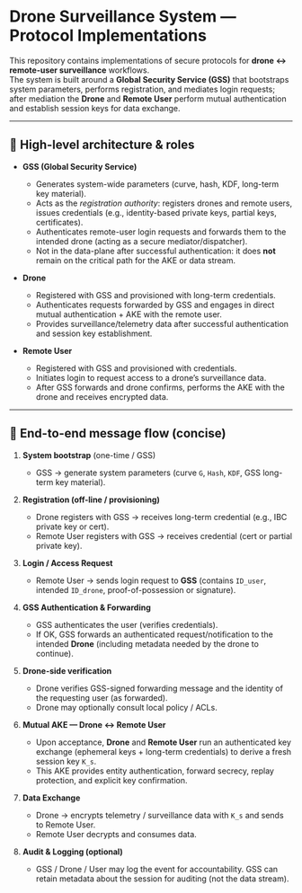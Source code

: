# Drone Surveillance System — Protocol Implementations

This repository contains implementations of secure protocols for **drone ↔ remote-user surveillance** workflows.  
The system is built around a **Global Security Service (GSS)** that bootstraps system parameters, performs registration, and mediates login requests; after mediation the **Drone** and **Remote User** perform mutual authentication and establish session keys for data exchange.

---

## 📌 High-level architecture & roles

- **GSS (Global Security Service)**  
  - Generates system-wide parameters (curve, hash, KDF, long-term key material).  
  - Acts as the *registration authority*: registers drones and remote users, issues credentials (e.g., identity-based private keys, partial keys, certificates).  
  - Authenticates remote-user login requests and forwards them to the intended drone (acting as a secure mediator/dispatcher).  
  - Not in the data-plane after successful authentication: it does **not** remain on the critical path for the AKE or data stream.

- **Drone**  
  - Registered with GSS and provisioned with long-term credentials.  
  - Authenticates requests forwarded by GSS and engages in direct mutual authentication + AKE with the remote user.  
  - Provides surveillance/telemetry data after successful authentication and session key establishment.

- **Remote User**  
  - Registered with GSS and provisioned with credentials.  
  - Initiates login to request access to a drone’s surveillance data.  
  - After GSS forwards and drone confirms, performs the AKE with the drone and receives encrypted data.

---

## 🔁 End-to-end message flow (concise)

1. **System bootstrap** (one-time / GSS)  
   - GSS → generate system parameters (curve `G`, `Hash`, `KDF`, GSS long-term key material).

2. **Registration (off-line / provisioning)**  
   - Drone registers with GSS → receives long-term credential (e.g., IBC private key or cert).  
   - Remote User registers with GSS → receives credential (cert or partial private key).

3. **Login / Access Request**  
   - Remote User → sends login request to **GSS** (contains `ID_user`, intended `ID_drone`, proof-of-possession or signature).

4. **GSS Authentication & Forwarding**  
   - GSS authenticates the user (verifies credentials).  
   - If OK, GSS forwards an authenticated request/notification to the intended **Drone** (including metadata needed by the drone to continue).

5. **Drone-side verification**  
   - Drone verifies GSS-signed forwarding message and the identity of the requesting user (as forwarded).  
   - Drone may optionally consult local policy / ACLs.

6. **Mutual AKE — Drone ↔ Remote User**  
   - Upon acceptance, **Drone** and **Remote User** run an authenticated key exchange (ephemeral keys + long-term credentials) to derive a fresh session key `K_s`.  
   - This AKE provides entity authentication, forward secrecy, replay protection, and explicit key confirmation.

7. **Data Exchange**  
   - Drone → encrypts telemetry / surveillance data with `K_s` and sends to Remote User.  
   - Remote User decrypts and consumes data.

8. **Audit & Logging (optional)**  
   - GSS / Drone / User may log the event for accountability. GSS can retain metadata about the session for auditing (not the data stream).


